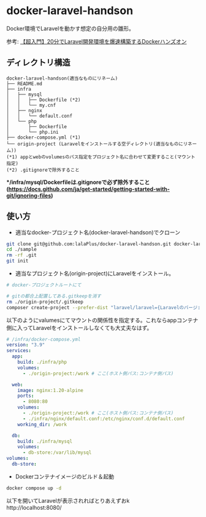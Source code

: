 # docker-laravel-handson

Docker環境でLaravelを動かす想定の自分用の雛形。

参考: [【超入門】20分でLaravel開発環境を爆速構築するDockerハンズオン](https://qiita.com/ucan-lab/items/56c9dc3cf2e6762672f4)

## ディレクトリ構造
```
docker-laravel-handson(適当なものにリネーム)
├── README.md
├── infra
│   ├── mysql
│   │   ├── Dockerfile (*2)
│   │   └── my.cnf
│   ├── nginx
│   │   └── default.conf
│   └── php
│       ├── Dockerfile
│       └── php.ini
├── docker-compose.yml (*1)
└── origin-project (Laravelをインストールする空ディレクトリ(適当なものにリネーム))
(*1) appとwebのvolumesのパス指定をプロジェクト名に合わせて変更すること(マウント指定)
(*2) .gitignoreで除外すること
```
**\*/infra/mysql/Dockerfileは.gitignoreで必ず除外すること(https://docs.github.com/ja/get-started/getting-started-with-git/ignoring-files)**

## 使い方
- 適当なdocker-プロジェクト名(docker-laravel-handson)でクローン
```bash
git clone git@github.com:lalaPlus/docker-laravel-handson.git docker-laravel-handson
cd ./sample
rm -rf .git
git init
```
- 適当なプロジェクト名(origin-project)にLaravelをインストール。
```bash
# docker-プロジェクトルートにて

# gitの都合上配置してある.gitkeepを消す
rm ./origin-project/.gitkeep
composer create-project --prefer-dist "laravel/laravel={Laravelのバージョン番号を指定}" ./origin-project
```
以下のようにvalumesにてマウントの関係性を指定する。これならappコンテナ側に入ってLaravelをインストールしなくても大丈夫なはず。
```yml
# /infra/docker-compose.yml
version: "3.9"
services:
  app:
    build: ./infra/php
    volumes:
      - ./origin-project:/work # ここ(ホスト側パス:コンテナ側パス)

  web:
    image: nginx:1.20-alpine
    ports:
      - 8080:80
    volumes:
      - ./origin-project:/work # ここ(ホスト側パス:コンテナ側パス)
      - ./infra/nginx/default.conf:/etc/nginx/conf.d/default.conf
    working_dir: /work

  db:
    build: ./infra/mysql
    volumes:
      - db-store:/var/lib/mysql
volumes:
  db-store:
```

- Dockerコンテナイメージのビルド＆起動
```bash
docker compose up -d
```

以下を開いてLaravelが表示されればとりあえずおk <br />
http://localhost:8080/
